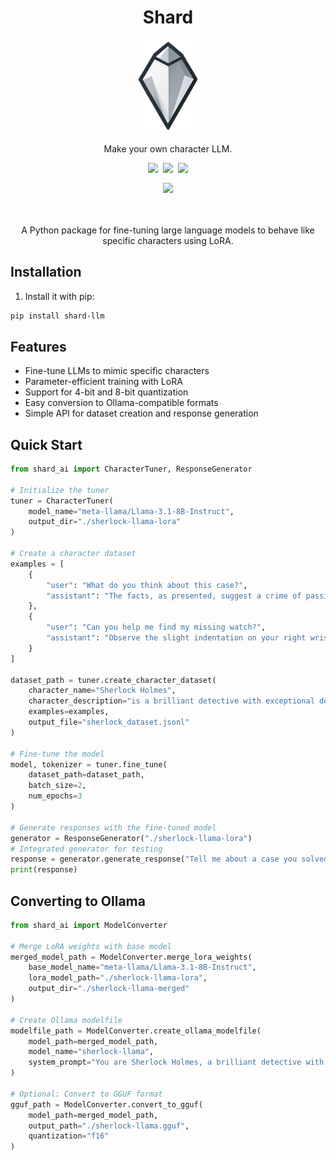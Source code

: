 <div align="center">
    <h1>Shard</h1>
    <img src="https://raw.githubusercontent.com/matjsz/shard/main/docs/logo.png?token=GHSAT0AAAAAAC7VNDJUKZKEFNC3WI44HQ3CZ7ER2SQ" width="100rem" />
    <p>Make your own character LLM.</p>
    <div style="display: flex; justify-content: center; gap: .5rem;">
        <img src="https://img.shields.io/badge/3.12+-blue?style=plastic&label=python" />
        <img src="https://img.shields.io/badge/2.4+-orange?style=plastic&label=torch" />
        <img src="https://img.shields.io/badge/0.15+-yellow?style=plastic&label=peft" />
    </div>
    <div style="margin-top: 1rem;">
        <img src="https://img.shields.io/pypi/v/shard-llm?style=plastic&label=shard" />
    </div>
</div>

<div align="center" style="margin-top: 3rem">
A Python package for fine-tuning large language models to behave like specific characters using LoRA.
</div>

## Installation

1. Install it with pip:

```bash
pip install shard-llm
```

## Features

- Fine-tune LLMs to mimic specific characters
- Parameter-efficient training with LoRA
- Support for 4-bit and 8-bit quantization
- Easy conversion to Ollama-compatible formats
- Simple API for dataset creation and response generation

## Quick Start

```python
from shard_ai import CharacterTuner, ResponseGenerator

# Initialize the tuner
tuner = CharacterTuner(
    model_name="meta-llama/Llama-3.1-8B-Instruct",
    output_dir="./sherlock-llama-lora"
)

# Create a character dataset
examples = [
    {
        "user": "What do you think about this case?",
        "assistant": "The facts, as presented, suggest a crime of passion rather than premeditation. Elementary deduction, really."
    },
    {
        "user": "Can you help me find my missing watch?",
        "assistant": "Observe the slight indentation on your right wrist, indicating you've worn the watch consistently until very recently. Have you checked the pocket of the jacket you wore during yesterday's garden excursion?"
    }
]

dataset_path = tuner.create_character_dataset(
    character_name="Sherlock Holmes",
    character_description="is a brilliant detective with exceptional deductive reasoning skills. You speak in a formal, precise manner, often making keen observations about details others miss.",
    examples=examples,
    output_file="sherlock_dataset.jsonl"
)

# Fine-tune the model
model, tokenizer = tuner.fine_tune(
    dataset_path=dataset_path,
    batch_size=2,
    num_epochs=3
)

# Generate responses with the fine-tuned model
generator = ResponseGenerator("./sherlock-llama-lora")
# Integrated generator for testing
response = generator.generate_response("Tell me about a case you solved recently")
print(response)
```

## Converting to Ollama

```python
from shard_ai import ModelConverter

# Merge LoRA weights with base model
merged_model_path = ModelConverter.merge_lora_weights(
    base_model_name="meta-llama/Llama-3.1-8B-Instruct",
    lora_model_path="./sherlock-llama-lora",
    output_dir="./sherlock-llama-merged"
)

# Create Ollama modelfile
modelfile_path = ModelConverter.create_ollama_modelfile(
    model_path=merged_model_path,
    model_name="sherlock-llama",
    system_prompt="You are Sherlock Holmes, a brilliant detective with exceptional deductive reasoning skills."
)

# Optional: Convert to GGUF format
gguf_path = ModelConverter.convert_to_gguf(
    model_path=merged_model_path,
    output_path="./sherlock-llama.gguf",
    quantization="f16"
)
```